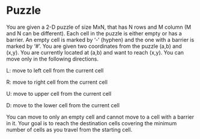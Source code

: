 # Puzzle

You are given a 2-D puzzle of size MxN, that has N rows and M column (M and N can be 
different). Each cell in the puzzle is either empty or has a barrier. An empty cell is marked by 
‘-’ (hyphen) and the one with a barrier is marked by ‘#’. You are given two coordinates from 
the puzzle (a,b) and (x,y). You are currently located at (a,b) and want to reach (x,y). You can 
move only in the following directions.

L: move to left cell from the current cell

R: move to right cell from the current cell

U: move to upper cell from the current cell

D: move to the lower cell from the current cell

You can move to only an empty cell and cannot move to a cell with a barrier in it. Your goal 
is to reach the destination cells covering the minimum number of cells as you travel from the 
starting cell. 
